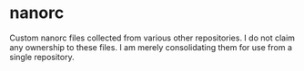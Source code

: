 # nanorc
Custom nanorc files collected from various other repositories. I do not claim any ownership to these files. I am merely consolidating them for use from a single repository.
